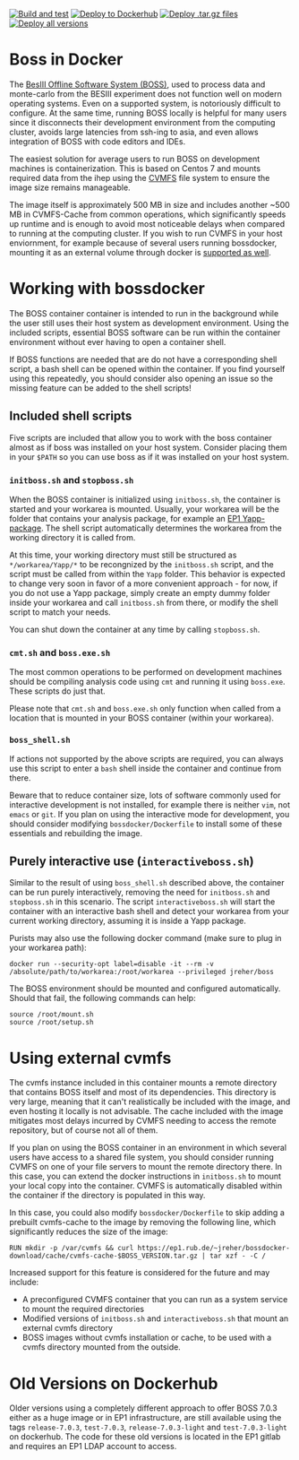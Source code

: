 [![Build and test](https://github.com/j-reher/bossdocker/actions/workflows/test-image.yml/badge.svg?branch=main&event=push)](https://github.com/j-reher/bossdocker/actions/workflows/test-image.yml) [![Deploy to Dockerhub](https://github.com/j-reher/bossdocker/actions/workflows/deploy-image.yml/badge.svg?branch=main)](https://github.com/j-reher/bossdocker/actions/workflows/deploy-image.yml) [![Deploy .tar.gz files](https://github.com/j-reher/bossdocker/actions/workflows/deploy-tarfiles.yml/badge.svg?branch=main)](https://github.com/j-reher/bossdocker/actions/workflows/deploy-tarfiles.yml) [![Deploy all versions](https://github.com/j-reher/bossdocker/actions/workflows/deploy-all-versions.yml/badge.svg?branch=main)](https://github.com/j-reher/bossdocker/actions/workflows/deploy-all-versions.yml)
# Boss in Docker

The [BesIII Offline Software System (BOSS)](http://english.ihep.cas.cn/bes/re/os/), used to process data and monte-carlo from the BESIII experiment does not function well on modern operating systems. Even on a supported system, is notoriously difficult to configure. At the same time, running BOSS locally is helpful for many users since it disconnects their development environment from the computing cluster, avoids large latencies from ssh-ing to asia, and even allows integration of BOSS with code editors and IDEs.

The easiest solution for average users to run BOSS on development machines is containerization. This is based on Centos 7 and mounts required data from the ihep using the [CVMFS](https://cernvm.cern.ch/fs/) file system to ensure the image size remains manageable.

The image itself is approximately 500 MB in size and includes another ~500 MB in CVMFS-Cache from common operations, which significantly speeds up runtime and is enough to avoid most noticeable delays when compared to running at the computing cluster. If you wish to run CVMFS in your host enviornment, for example because of several users running bossdocker, mounting it as an external volume through docker is [supported as well](#using-external-cvmfs).

# Working with bossdocker
The BOSS container container is intended to run in the background while the user still uses their host system as development environment. Using the included scripts, essential BOSS software can be run within the container environment without ever having to open a container shell.

If BOSS functions are needed that are do not have a corresponding shell script, a bash shell can be opened within the container. If you find yourself using this repeatedly, you should consider also opening an issue so the missing feature can be added to the shell scripts!

## Included shell scripts
Five scripts are included that allow you to work with the boss container almost as if boss was installed on your host system. Consider placing them in your `$PATH` so you can use boss as if it was installed on your host system.

### `initboss.sh` and `stopboss.sh`
When the BOSS container is initialized using `initboss.sh`, the container is started and your workarea is mounted. Usually, your workarea will be the folder that contains your analysis package, for example an [EP1 Yapp-package](https://gitlab.ep1.rub.de/Bes3/Yapp). The shell script automatically determines the workarea from the working directory it is called from.

At this time, your working directory must still be structured as `*/workarea/Yapp/*` to be recongnized by the `initboss.sh` script, and the script must be called from within the `Yapp` folder. This behavior is expected to change very soon in favor of a more convenient approach - for now, if you do not use a Yapp package, simply create an empty dummy folder inside your workarea and call `initboss.sh` from there, or modify the shell script to match your needs.

You can shut down the container at any time by calling `stopboss.sh`.

### `cmt.sh` and `boss.exe.sh`
The most common operations to be performed on development machines should be compiling analysis code using `cmt` and running it using `boss.exe`. These scripts do just that.

Please note that `cmt.sh` and `boss.exe.sh` only function when called from a location that is mounted in your BOSS container (within your workarea).

### `boss_shell.sh`
If actions not supported by the above scripts are required, you can always use this script to enter a `bash` shell inside the container and continue from there.

Beware that to reduce container size, lots of software commonly used for interactive development is not installed, for example there is neither `vim`, not `emacs` or `git`. If you plan on using the interactive mode for development, you should consider modifying `bossdocker/Dockerfile` to install some of these essentials and rebuilding the image.

## Purely interactive use (`interactiveboss.sh`)
Similar to the result of using `boss_shell.sh` described above, the container can be run purely interactively, removing the need for `initboss.sh` and `stopboss.sh` in this scenario. The script `interactiveboss.sh` will start the container with an interactive bash shell and detect your workarea from your current working directory, assuming it is inside a Yapp package.

Purists may also use the following docker command (make sure to plug in your workarea path):
```
docker run --security-opt label=disable -it --rm -v /absolute/path/to/workarea:/root/workarea --privileged jreher/boss
```
The BOSS environment should be mounted and configured automatically. Should that fail, the following commands can help:
```
source /root/mount.sh
source /root/setup.sh
```

# Using external cvmfs
The cvmfs instance included in this container mounts a remote directory that contains BOSS itself and most of its dependencies. This directory is very large, meaning that it can't realistically be included with the image, and even hosting it locally is not advisable. The cache included with the image mitigates most delays incurred by CVMFS needing to access the remote repository, but of course not all of them.

If you plan on using the BOSS container in an environment in which several users have access to a shared file system, you should consider running CVMFS on one of your file servers to mount the remote directory there. In this case, you can extend the docker instructions in `initboss.sh` to mount your local copy into the container. CVMFS is automatically disabled within the container if the directory is populated in this way.

In this case, you could also modify `bossdocker/Dockerfile` to skip adding a prebuilt cvmfs-cache to the image by removing the following line, which significantly reduces the size of the image:
```
RUN mkdir -p /var/cvmfs && curl https://ep1.rub.de/~jreher/bossdocker-download/cache/cvmfs-cache-$BOSS_VERSION.tar.gz | tar xzf - -C /
``` 

Increased support for this feature is considered for the future and may include:
* A preconfigured CVMFS container that you can run as a system service to mount the required directories
* Modified versions of `initboss.sh` and `interactiveboss.sh` that mount an external cvmfs directory
* BOSS images without cvmfs installation or cache, to be used with a cvmfs directory mounted from the outside.

# Old Versions on Dockerhub
Older versions using a completely different approach to offer BOSS 7.0.3 either as a huge image or in EP1 infrastructure, are still available using the tags `release-7.0.3`, `test-7.0.3`, `release-7.0.3-light` and `test-7.0.3-light` on dockerhub. The code for these old versions is located in the EP1 gitlab and requires an EP1 LDAP account to access.